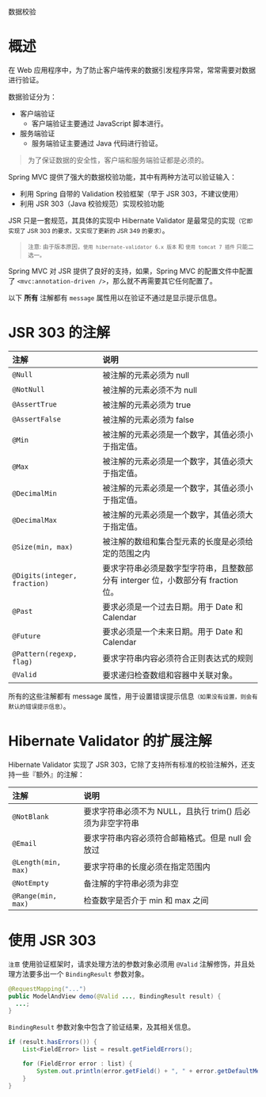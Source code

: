 <span class="title">数据校验</span>

# 概述

在 Web 应用程序中，为了防止客户端传来的数据引发程序异常，常常需要对数据进行验证。

数据验证分为：

  - 客户端验证
    - 客户端验证主要通过 JavaScript 脚本进行。
  - 服务端验证
    - 服务端验证主要通过 Java 代码进行验证。

> 为了保证数据的安全性，客户端和服务端验证都是必须的。

Spring MVC 提供了强大的数据校验功能，其中有两种方法可以验证输入：

  - 利用 Spring 自带的 Validation 校验框架（早于 JSR 303，不建议使用）
  - 利用 JSR 303（Java 校验规范）实现校验功能

JSR 只是一套规范，其具体的实现中 Hibernate Validator 是最常见的实现<small>（它即实现了 JSR 303 的要求，又实现了更新的 JSR 349 的要求）</small>。


> <small>注意: 由于版本原因，`使用 hibernate-validator 6.x 版本` 和 `使用 tomcat 7 插件` 只能二选一。</small>


Spring MVC 对 JSR 提供了良好的支持，如果，Spring MVC 的配置文件中配置了 `<mvc:annotation-driven />`，那么就不再需要其它任何配置了。

以下 **所有** 注解都有 `message` 属性用以在验证不通过是显示提示信息。

# JSR 303 的注解

| 注解 | 说明 |
| :- | :- |
| `@Null`        | 被注解的元素必须为 null   |
| `@NotNull`     | 被注解的元素必须不为 null |
| `@AssertTrue`  | 被注解的元素必须为 true   |
| `@AssertFalse` | 被注解的元素必须为 false  |
| `@Min`         | 被注解的元素必须是一个数字，其值必须小于指定值。 |
| `@Max`         | 被注解的元素必须是一个数字，其值必须大于指定值。 |
| `@DecimalMin`  | 被注解的元素必须是一个数字，其值必须小于指定值。 |
| `@DecimalMax`  | 被注解的元素必须是一个数字，其值必须大于指定值。 |
| `@Size(min, max)`          | 被注解的数组和集合型元素的长度是必须给定的范围之内  |
| `@Digits(integer, fraction)` | 要求字符串必须是数字型字符串，且整数部分有 interger 位，小数部分有 fraction 位。 |
| `@Past`        | 要求必须是一个过去日期。用于 Date 和 Calendar |
| `@Future`      | 要求必须是一个未来日期。用于 Date 和 Calendar |
| `@Pattern(regexp, flag)`     | 要求字符串内容必须符合正则表达式的规则 |
| `@Valid` | 要求递归检查数组和容器中关联对象。|

所有的这些注解都有 message 属性，用于设置错误提示信息<small>（如果没有设置，则会有默认的错误提示信息）</small>。

# Hibernate Validator 的扩展注解

Hibernate Validator 实现了 JSR 303，它除了支持所有标准的校验注解外，还支持一些『额外』的注解：

| 注解 | 说明 |
| :- | :- |
| `@NotBlank` | 要求字符串必须不为 NULL，且执行 trim() 后必须为非空字符串 |
| `@Email` | 要求字符串内容必须符合邮箱格式。但是 null 会放过 |
| `@Length(min, max)` | 要求字符串的长度必须在指定范围内 |
| `@NotEmpty` | 备注解的字符串必须为非空 |
| `@Range(min, max)` | 检查数字是否介于 min 和 max 之间 |

# 使用 JSR 303

`注意` 使用验证框架时，请求处理方法的参数对象必须用 `@Valid` 注解修饰，并且处理方法要多出一个 `BindingResult` 参数对象。

```java
@RequestMapping("...")
public ModelAndView demo(@Valid ..., BindingResult result) {
  ...;
}
```

`BindingResult` 参数对象中包含了验证结果，及其相关信息。

```java
if (result.hasErrors()) {
	List<FieldError> list = result.getFieldErrors();

	for (FieldError error : list) {
		System.out.println(error.getField() + ", " + error.getDefaultMessage());
	}
}
```